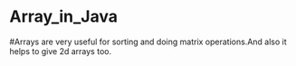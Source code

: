 # Array_in_Java
#Arrays are very useful for sorting and doing matrix operations.And also it helps to give 2d arrays too.
